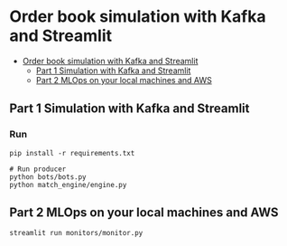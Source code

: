 # Order book simulation with Kafka and Streamlit

- [Order book simulation with Kafka and Streamlit](#order-book-simulation-with-kafka-and-streamlit)
  - [Part 1 Simulation with Kafka and Streamlit](#part-1-simulation-with-kafka-and-streamlit)
  - [Part 2 MLOps on your local machines and AWS](#part-2-mlops-on-your-local-machines-and-aws)

## Part 1 Simulation with Kafka and Streamlit
### Run
```
pip install -r requirements.txt
```

```
# Run producer
python bots/bots.py
python match_engine/engine.py
```

## Part 2 MLOps on your local machines and AWS

```
streamlit run monitors/monitor.py
```
